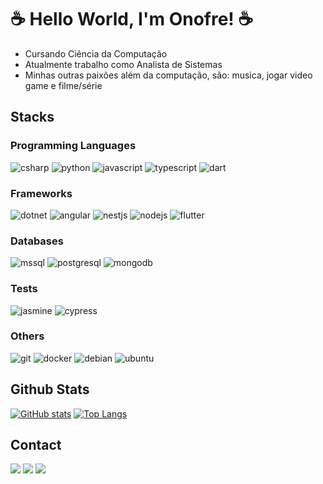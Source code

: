 # ☕️ Hello World, I'm Onofre! ☕️

- Cursando Ciência da Computação
- Atualmente trabalho como Analista de Sistemas
- Minhas outras paixões além da computação, são: musica, jogar video game e filme/série


## Stacks
### Programming Languages
<p>
  <img alt="csharp" src="https://img.shields.io/badge/c%23-%23239120.svg?style=for-the-badge&logo=c-sharp&logoColor=white">
  <img alt="python" src="https://img.shields.io/badge/python-3670A0?style=for-the-badge&logo=python&logoColor=ffdd54">
  <img alt="javascript" src="https://img.shields.io/badge/javascript-%23323330.svg?style=for-the-badge&logo=javascript&logoColor=%23F7DF1E">
  <img alt="typescript" src="https://img.shields.io/badge/typescript-%23007ACC.svg?style=for-the-badge&logo=typescript&logoColor=white">
  <img alt="dart" src="https://img.shields.io/badge/dart-%230175C2.svg?style=for-the-badge&logo=dart&logoColor=white">
</p>

### Frameworks
<p>
  <img alt="dotnet" src="https://img.shields.io/badge/.NET-5C2D91?style=for-the-badge&logo=.net&logoColor=white">
  <img alt="angular" src="https://img.shields.io/badge/angular-%23DD0031.svg?style=for-the-badge&logo=angular&logoColor=white">
  <img alt="nestjs" src="https://img.shields.io/badge/nestjs-%23E0234E.svg?style=for-the-badge&logo=nestjs&logoColor=white">
  <img alt="nodejs" src="https://img.shields.io/badge/node.js-6DA55F?style=for-the-badge&logo=node.js&logoColor=white">
  <img alt="flutter" src="https://img.shields.io/badge/Flutter-02569B?style=for-the-badge&logo=flutter&logoColor=white">
</p>

### Databases
<p>
  <img alt="mssql" src="https://img.shields.io/badge/Microsoft%20SQL%20Sever-CC2927?style=for-the-badge&logo=microsoft%20sql%20server&logoColor=white">
  <img alt="postgresql" src="https://img.shields.io/badge/PostgreSQL-316192?style=for-the-badge&logo=postgresql&logoColor=white">
  <img alt="mongodb" src="https://img.shields.io/badge/MongoDB-4EA94B?style=for-the-badge&logo=mongodb&logoColor=white">
</p>

### Tests
<p>
  <img alt="jasmine" src="https://img.shields.io/badge/jasmine-%238A4182.svg?style=for-the-badge&logo=jasmine&logoColor=white">
  <img alt="cypress" src="https://img.shields.io/badge/-cypress-%23E5E5E5?style=for-the-badge&logo=cypress&logoColor=058a5e">
</p>

### Others
<p>
  <img alt="git" src="https://img.shields.io/badge/git-%23F05033.svg?style=for-the-badge&logo=git&logoColor=white">
  <img alt="docker" src="https://img.shields.io/badge/Docker-2496ED?style=for-the-badge&logo=docker&logoColor=white">
  <img alt="debian" src="https://img.shields.io/badge/Debian-D70A53?style=for-the-badge&logo=debian&logoColor=white">
  <img alt="ubuntu" src="https://img.shields.io/badge/Ubuntu-E95420?style=for-the-badge&logo=ubuntu&logoColor=white">
</p>

## Github Stats
[![GitHub stats](https://github-readme-stats.vercel.app/api?username=onofresalg&show_icons=true&theme=dracula)](https://github.com/onofresalg/github-readme-stats)
[![Top Langs](https://github-readme-stats.vercel.app/api/top-langs/?username=onofresalg&theme=dracula)](https://github.com/onofresalg/github-readme-stats)

## Contact
<a href="https://www.linkedin.com/in/onofresalg/" target="_blank"><img src="https://img.shields.io/badge/-LinkedIn-%230077B5?style=for-the-badge&logo=linkedin&logoColor=white" target="_blank"></a> 
<a href="mailto:onofresalg@outlook.com" target="_blank"><img src="https://img.shields.io/badge/Microsoft_Outlook-0078D4?style=for-the-badge&logo=microsoft-outlook&logoColor=white"></a>
<img src="https://img.shields.io/badge/onofresalg%239681-%237289DA.svg?style=for-the-badge&logo=discord&logoColor=white">
